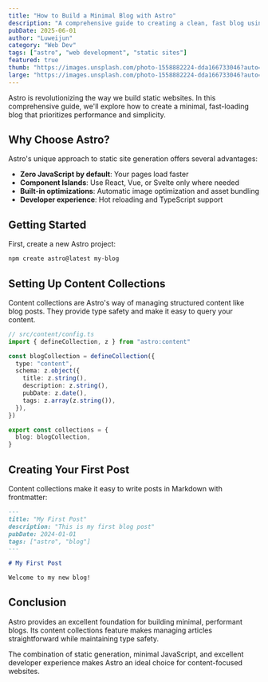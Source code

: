 ```yaml
---
title: "How to Build a Minimal Blog with Astro"
description: "A comprehensive guide to creating a clean, fast blog using Astro's static site generation capabilities."
pubDate: 2025-06-01
author: "Luweijun"
category: "Web Dev"
tags: ["astro", "web development", "static sites"]
featured: true
thumb: "https://images.unsplash.com/photo-1558882224-dda166733046?auto=format&fit=crop&w=400&q=80"
large: "https://images.unsplash.com/photo-1558882224-dda166733046?auto=format&fit=crop&w=2400&q=80"
---
```


Astro is revolutionizing the way we build static websites. In this comprehensive guide, we'll explore how to create a minimal, fast-loading blog that prioritizes performance and simplicity.

## Why Choose Astro?

Astro's unique approach to static site generation offers several advantages:

- **Zero JavaScript by default**: Your pages load faster
- **Component Islands**: Use React, Vue, or Svelte only where needed
- **Built-in optimizations**: Automatic image optimization and asset bundling
- **Developer experience**: Hot reloading and TypeScript support

## Getting Started

First, create a new Astro project:

```bash
npm create astro@latest my-blog
```

## Setting Up Content Collections

Content collections are Astro's way of managing structured content like blog posts. They provide type safety and make it easy to query your content.

```typescript
// src/content/config.ts
import { defineCollection, z } from "astro:content"

const blogCollection = defineCollection({
  type: "content",
  schema: z.object({
    title: z.string(),
    description: z.string(),
    pubDate: z.date(),
    tags: z.array(z.string()),
  }),
})

export const collections = {
  blog: blogCollection,
}
```

## Creating Your First Post

Content collections make it easy to write posts in Markdown with frontmatter:

```markdown
---
title: "My First Post"
description: "This is my first blog post"
pubDate: 2024-01-01
tags: ["astro", "blog"]
---

# My First Post

Welcome to my new blog!
```

## Conclusion

Astro provides an excellent foundation for building minimal, performant blogs. Its content collections feature makes managing articles straightforward while maintaining type safety.

The combination of static generation, minimal JavaScript, and excellent developer experience makes Astro an ideal choice for content-focused websites.
